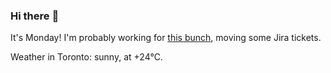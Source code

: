 ### Hi there :wave:

It's Monday! I'm probably working for [this bunch](https://github.com/kohofinancial), moving some Jira tickets.

Weather in Toronto: sunny, at +24°C.
